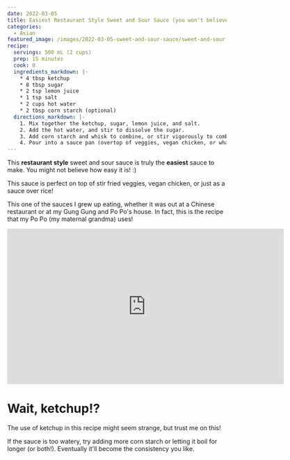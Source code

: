 ```yaml
---
date: 2022-03-05
title: Easiest Restaurant Style Sweet and Sour Sauce (you won't believe it!)
categories:
  - Asian
featured_image: /images/2022-03-05-sweet-and-sour-sauce/sweet-and-sour.png
recipe:
  servings: 500 mL (2 cups)
  prep: 15 minutes
  cook: 0
  ingredients_markdown: |-
    * 4 tbsp ketchup
    * 8 tbsp sugar
    * 2 tsp lemon juice
    * 1 tsp salt
    * 2 cups hot water
    * 2 tbsp corn starch (optional)
  directions_markdown: |-
    1. Mix together the ketchup, sugar, lemon juice, and salt.
    2. Add the hot water, and stir to dissolve the sugar.
    3. Add corn starch and whisk to combine, or stir vigorously to combine.
    4. Pour into a sauce pan (overtop of veggies, vegan chicken, or whatever you plan to eat it with!) and boil for 10 minutes until it's reached the desired thickness.
---
```


This **restaurant style** sweet and sour sauce is truly the **easiest** sauce to make. You might not believe how easy it is! :) 

This sauce is perfect on top of stir fried veggies, vegan chicken, or just as a sauce over rice!

This one of the sauces I grew up eating, whether it was out at a Chinese restaurant or at my Gung Gung and Po Po's house. In fact, this is the recipe that my Po Po (my maternal grandma) uses!

<p align="center">
<iframe width="636" height="358" src="https://www.youtube.com/embed/bBuKJ2N5BqE" title="YouTube video player" frameborder="0" allow="accelerometer; autoplay; clipboard-write; encrypted-media; gyroscope; picture-in-picture" allowfullscreen></iframe>
</p>

# Wait, ketchup!?

The use of ketchup in this recipe might seem strange, but trust me on this!

If the sauce is too watery, try adding more corn starch or letting it boil for longer (or both!). Eventually it'll become the consistency you like.


